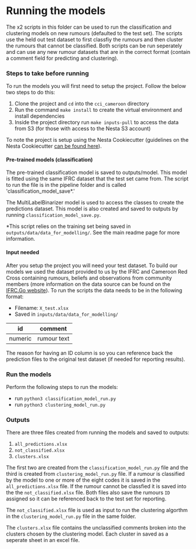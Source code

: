 # Running the models

The x2 scripts in this folder can be used to run the classification and clustering models on new rumours (defaulted to the test set). The scripts use the held out test dataset to first classfiy the rumours and then cluster the rumours that cannot be classified. Both scripts can be run seperately and can use any new rumour datasets that are in the correct format (contain a comment field for predicting and clustering).

### Steps to take before running

To run the models you will first need to setup the project. Follow the below two steps to do this:

1. Clone the project and `cd` into the `cci_cameroon` directory
2. Run the command `make install` to create the virtual environment and install dependencies
3. Inside the project directory run `make inputs-pull` to access the data from S3 (for those with access to the Nesta S3 account)

To note the project is setup using the Nesta Cookiecutter (guidelines on the Nesta Cookiecutter [can be found here](https://nestauk.github.io/ds-cookiecutter/structure/)).

#### Pre-trained models (classification)

The pre-trained classification model is saved to outputs/model. This model is fitted using the same IFRC dataset that the test set came from. The script to run the file is in the pipeline folder and is called 'classification_model_save\*.'

The MultiLabelBinarizer model is used to access the classes to create the predictions dataset. This model is also created and saved to outputs by running `classification_model_save.py`.

\*This script relies on the training set being saved in `outputs/data/data_for_modelling/`. See the main readme page for more information.

#### Input needed

After you setup the project you will need your test dataset. To build our models we used the dataset provided to us by the IFRC and Cameroon Red Cross containing rumours, beliefs and observations from community members (more information on the data source can be found on the [IFRC.Go website](https://go.ifrc.org/emergencies/4583#community-data)). To run the scripts the data needs to be in the following format:

- Filename: `X_test.xlsx`
- Saved in `inputs/data/data_for_modelling/`

| id      | comment     |
| ------- | ----------- |
| numeric | rumour text |

The reason for having an ID column is so you can reference back the prediction files to the original test dataset (if needed for reporting results).

### Run the models

Perform the following steps to run the models:

- run `python3 classification_model_run.py`
- run `python3 clustering_model_run.py`

### Outputs

There are three files created from running the models and saved to outputs:

1. `all_predictions.xlsx`
2. `not_classified.xlsx`
3. `clusters.xlsx`

The first two are created from the `classification_model_run.py` file and the third is created from `clustering_model_run.py` file. If a rumour is classified by the model to one or more of the eight codes it is saved in the `all_predictions.xlsx` file. If the rumour cannot be classfied it is saved into the the `not_classified.xlsx` file. Both files also save the rumours `ID` assigned so it can be referenced back to the test set for reporting.

The `not_classified.xlsx` file is used as input to run the clustering algorthm in the `clustering_model_run.py` file in the same folder.

The `clusters.xlsx` file contains the unclassified comments broken into the clusters chosen by the clustering model. Each cluster in saved as a seperate sheet in an excel file.

